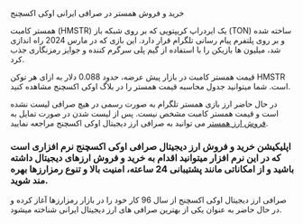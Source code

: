 خرید و فروش همستر در صرافی ایرانی اوکی اکسچنج

  

همستر کامبت (HMSTR) یک ایردراپ کریپتویی که بر روی شبکه باز (TON) ساخته شده و بر روی پلتفرم پیام رسانی تلگرام قرار دارد. این بازی که در مارس 2024 راه اندازی شد، میلیون ها بازیکن را با استفاده از گیم پلی سرگرم کننده و جوایز رمزنگاری جذب کرد.

قیمت همستر کامبت در بازار پیش عرضه، حدود 0.088 دلار به ازای هر توکن HMSTR است. شما میتوانید جدول محاسبه قیمت همستر را در بلاگ اوکی اکسچنج مشاهده کنید.

در حال حاضر ارز بازی همستر تلگرام به صورت رسمی در هیچ صرافی لیست نشده است و قیمت همستر کامبت مشخص نیست. پس از لیست شدن در صورت تمایل به [فروش ارز همستر](https://ok-ex.io/buy-and-sell/HAMSTER/) می توانید به صرافی ارز دیجیتال اوکی اکسچنج مراجعه نمایید.

### اپلیکیشن خرید و فروش ارز دیجیتال صرافی اوکی اکسچنج نرم افزاری است که در این نرم افزار میتوانید اقدام به خرید و فروش ارزهای دیجیتال داشته باشید و از امکاناتی مانند پشتیبانی 24 ساعته، امنیت بالا و تنوع رمزارزها بهره مند شوید.

صرافی ارز دیجیتال اوکی اکسچنج از سال 96 کار خود را در بازار رمزارزها آغاز کرده و در حال حاضر به عنوان یکی از بهترین صرافی های ارز دیجیتال ایرانی شناخته میشود.

